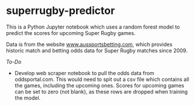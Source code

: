 # superrugby-predictor

This is a Python Jupyter notebook which uses a random forest model to predict the scores for upcoming Super Rugby games.

Data is from the website www.aussportsbetting.com, which provides historic match and betting odds data for Super Rugby matches since 2009.

*To-Do*

- Develop web scraper notebook to pull the odds data from oddsportal.com. This would need to spit out a csv file which contains all the games, including the upcoming ones. Scores for upcoming games can be set to zero (not blank), as these rows are dropped when training the model.
